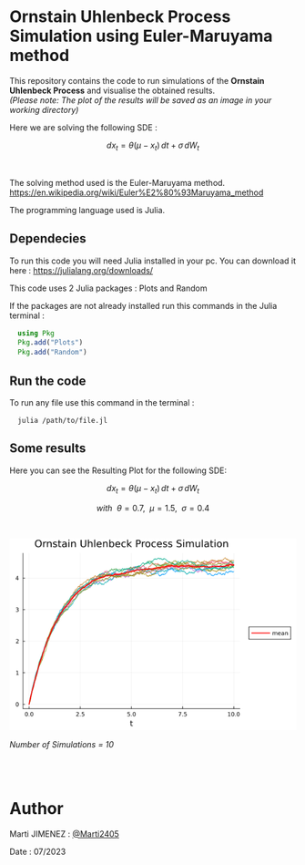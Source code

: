 
# Ornstain Uhlenbeck Process Simulation using Euler-Maruyama method

This repository contains the code to run simulations of the **Ornstain Uhlenbeck Process** and visualise the obtained results. <br>
*(Please note: The plot of the results will be saved as an image in your working directory)*

Here we are solving the following SDE : 
```math
dx_{t}=\theta (\mu -x_{t})\,dt+\sigma \,dW_{t}
```
<br>

The solving method used is the Euler-Maruyama method. https://en.wikipedia.org/wiki/Euler%E2%80%93Maruyama_method

The programming language used is Julia.



## Dependecies

To run this code you will need Julia installed in your pc. You can download it here : https://julialang.org/downloads/

This code uses 2 Julia packages : Plots and Random

If the packages are not already installed run this commands in the Julia terminal :

```Julia
  using Pkg
  Pkg.add("Plots")
  Pkg.add("Random")
```

## Run the code

To run any file use this command in the terminal :

```Cmd
  julia /path/to/file.jl
```

## Some results

Here you can see the Resulting Plot for the following SDE:

```math
dx_{t}=\theta (\mu -x_{t})\,dt+\sigma \,dW_{t}
```
```math
with ~~ \theta = 0.7, ~~
\mu = 1.5, ~~
\sigma = 0.4
```
<br>

![Plot](./Ornstain-Uhlenbeck-Process_Plot.png) 
<br>

*Number of Simulations = 10*

<br>

<br>

# Author
Marti JIMENEZ : [@Marti2405](https://github.com/Marti2405)

Date : 07/2023
